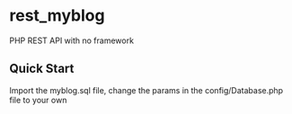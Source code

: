 # rest_myblog
PHP REST API with no framework

## Quick Start

Import the myblog.sql file, change the params in the config/Database.php file to your own
